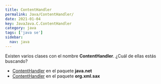 ```yaml
---
title: ContentHandler
permalink: Java/ContentHandler/
date: 2021-01-04
key: JavaJava.C.ContentHandler
category: java
tags: ['java se']
sidebar: 
  nav: java
---
```


Existen varios clases con el nombre **ContentHandler**. ¿Cuál de ellas estás buscando?
<ul>
<li><a href="/Java/ContentHandler-java-net/">ContentHandler</a> en el paquete <strong>java.net</strong></li>
<li><a href="/Java/ContentHandler-org-xml-sax/">ContentHandler</a> en el paquete <strong>org.xml.sax</strong></li>
<ul>
